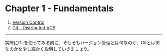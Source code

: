 Chapter 1 - Fundamentals
=======

1. [Version Control](./01_1.md)
2. [Git - Distributed VCS](./01_2.md)

---

実際にGitを使ってみる前に、そもそもバージョン管理とは何なのか、Gitとは何なのかを少し細かく説明していきましょう。